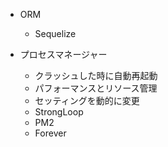 
* ORM
  * Sequelize

* プロセスマネージャー
  * クラッシュした時に自動再起動
  * パフォーマンスとリソース管理
  * セッティングを動的に変更
  * StrongLoop
  * PM2
  * Forever
